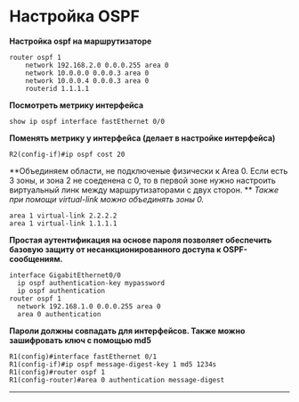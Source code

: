 # Настройка OSPF

**Настройка ospf на маршрутизаторе**

```
router ospf 1
	network 192.168.2.0 0.0.0.255 area 0
	network 10.0.0.0 0.0.0.3 area 0
	network 10.0.0.4 0.0.0.3 area 0
	routerid 1.1.1.1
```

**Посмотреть метрику интерфейса**

```
show ip ospf interface fastEthernet 0/0
```

**Поменять метрику у интерфейса (делает в настройке интерфейса)**

```
R2(config-if)#ip ospf cost 20
```

**Объединяем области, не подключеные физически к Area 0. Если есть 3 зоны, и зона 2 не соеденена с 0, то в первой зоне нужно настроить виртуальный линк между маршрутизаторами с двух сторон. ** *Также при помощи virtual-link можно объединять зоны 0.*

```
area 1 virtual-link 2.2.2.2
area 1 virtual-link 1.1.1.1
```

**Простая аутентификация на основе пароля позволяет обеспечить базовую защиту от несанкционированного доступа к OSPF-сообщениям.**

```
interface GigabitEthernet0/0
  ip ospf authentication-key mypassword
  ip ospf authentication
router ospf 1
  network 192.168.1.0 0.0.0.255 area 0
  area 0 authentication
```

**Пароли должны совпадать для интерфейсов. Также можно зашифровать ключ с помощью md5**

```
R1(config)#interface fastEthernet 0/1
R1(config-if)#ip ospf message-digest-key 1 md5 1234s
R1(config)#router ospf 1
R1(config-router)#area 0 authentication message-digest
```

------------
